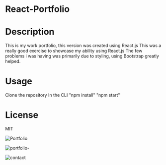 # React-Portfolio

# Description

This is my work portfolio, this version was created using React.js
This was a really good exercise to showcase my ability using React.js
The few problems i was having was primarily due to styling, using Bootstrap greatly helped. 

# Usage
Clone the repository
In the CLI
"npm install"
"npm start"

# License

MIT


![Portfolio](https://user-images.githubusercontent.com/106920094/215374106-4801f433-c922-4a3b-91c5-a17286e95d00.PNG)


![portfolio-](https://user-images.githubusercontent.com/106920094/216881196-eb93a372-dd38-4694-a8da-c70f33db9b00.PNG)


![contact](https://user-images.githubusercontent.com/106920094/216881204-1a62e900-c1eb-495b-ba40-13b306ba5c98.PNG)
